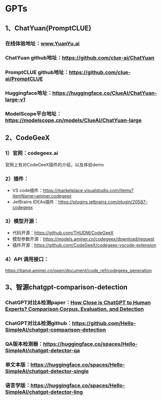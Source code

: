 # GPTs  
## 1、ChatYuan(PromptCLUE)  
### 在线体验地址：www.YuanYu.ai  
### ChatYuan github地址：https://github.com/clue-ai/ChatYuan  
### PromptCLUE github地址：https://github.com/clue-ai/PromptCLUE  
### Huggingface地址：https://huggingface.co/ClueAI/ChatYuan-large-v1  
### ModelScope平台地址：https://modelscope.cn/models/ClueAI/ChatYuan-large  
## 2、CodeGeeX  
### 1）官网：codegeex.ai  
官网上有对CodeGeeX插件的介绍，以及体验demo  
### 2）插件：  
* VS code插件：https://marketplace.visualstudio.com/items?itemName=aminer.codegeex  
* JetBrains IDEAs插件：https://plugins.jetbrains.com/plugin/20587-codegeex  
### 3）模型开源：  
* 代码开源：https://github.com/THUDM/CodeGeeX  
* 模型参数开源：https://models.aminer.cn/codegeex/download/request  
* 插件开源：https://github.com/CodeGeeX/codegeex-vscode-extension  
### 4）API 调用接口：
https://tianqi.aminer.cn/open/document/code_ref/codegeex_generation  
## 3、智源chatgpt-comparison-detection  
### ChatGPT对比&检测paper：[How Close is ChatGPT to Human Experts? Comparison Corpus, Evaluation, and Detection](https://arxiv.org/pdf/2301.07597.pdf)  
### ChatGPT对比&检测github：https://github.com/Hello-SimpleAI/chatgpt-comparison-detection  
### QA版本检测器：https://huggingface.co/spaces/Hello-SimpleAI/chatgpt-detector-qa  
### 单文本版：https://huggingface.co/spaces/Hello-SimpleAI/chatgpt-detector-single  
### 语言学版：https://huggingface.co/spaces/Hello-SimpleAI/chatgpt-detector-ling  











